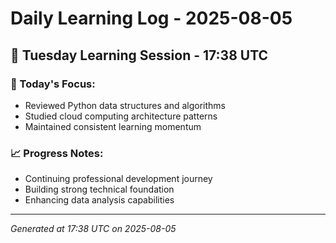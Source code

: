 # Daily Learning Log - 2025-08-05

## 📅 Tuesday Learning Session - 17:38 UTC

### 🎯 Today's Focus:
- Reviewed Python data structures and algorithms
- Studied cloud computing architecture patterns
- Maintained consistent learning momentum

### 📈 Progress Notes:
- Continuing professional development journey
- Building strong technical foundation
- Enhancing data analysis capabilities

---
*Generated at 17:38 UTC on 2025-08-05*
